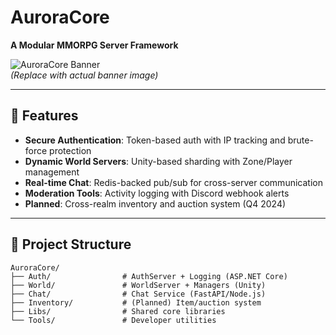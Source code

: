 # AuroraCore  
**A Modular MMORPG Server Framework**  

![AuroraCore Banner](https://via.placeholder.com/1200x400?text=AuroraCore+Architecture)  
*(Replace with actual banner image)*  

---

## 🚀 Features  
- **Secure Authentication**: Token-based auth with IP tracking and brute-force protection  
- **Dynamic World Servers**: Unity-based sharding with Zone/Player management  
- **Real-time Chat**: Redis-backed pub/sub for cross-server communication  
- **Moderation Tools**: Activity logging with Discord webhook alerts  
- **Planned**: Cross-realm inventory and auction system (Q4 2024)  

---

## 📂 Project Structure  
```plaintext
AuroraCore/
├── Auth/                # AuthServer + Logging (ASP.NET Core)
├── World/               # WorldServer + Managers (Unity)
├── Chat/                # Chat Service (FastAPI/Node.js)
├── Inventory/           # (Planned) Item/auction system
├── Libs/                # Shared core libraries
└── Tools/               # Developer utilities
